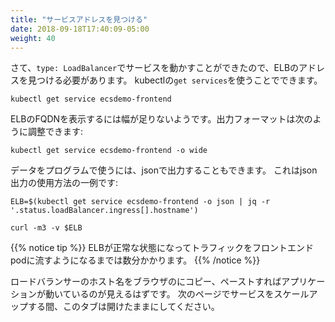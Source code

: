 ```yaml
---
title: "サービスアドレスを見つける"
date: 2018-09-18T17:40:09-05:00
weight: 40
---
```


<!--
Now that we have a running service that is `type: LoadBalancer` we need to find
the ELB's address.  We can do this by using the `get services` operation of kubectl:
-->
さて、`type: LoadBalancer`でサービスを動かすことができたので、ELBのアドレスを見つける必要があります。
kubectlの`get services`を使うことでできます。

```
kubectl get service ecsdemo-frontend
```

<!--
Notice the field isn't wide enough to show the FQDN of the ELB. We can adjust the
output format with this command:
```
kubectl get service ecsdemo-frontend -o wide
```
-->
ELBのFQDNを表示するには幅が足りないようです。出力フォーマットは次のように調整できます:
```
kubectl get service ecsdemo-frontend -o wide
```

<!--
If we wanted to use the data programatically, we can also output via json. This is
an example of how we might be able to make use of json output:
```
ELB=$(kubectl get service ecsdemo-frontend -o json | jq -r '.status.loadBalancer.ingress[].hostname')

curl -m3 -v $ELB
```
{{% notice tip %}}
It will take several minutes for the ELB to become healthy and start passing traffic to the frontend pods.
{{% /notice %}}
-->
データをプログラムで使うには、jsonで出力することもできます。
これはjson出力の使用方法の一例です:
```
ELB=$(kubectl get service ecsdemo-frontend -o json | jq -r '.status.loadBalancer.ingress[].hostname')

curl -m3 -v $ELB
```
{{% notice tip %}}
ELBが正常な状態になってトラフィックをフロントエンドpodに流すようになるまでは数分かかります。
{{% /notice %}}

<!--
You should also be able to copy/paste the loadBalancer hostname into your browser and see the application running.
Keep this tab open while we scale the services up on the next page.
-->
ロードバランサーのホスト名をブラウザのにコピー、ペーストすればアプリケーションが動いているのが見えるはずです。
次のページでサービスをスケールアップする間、このタブは開けたままにしてください。
